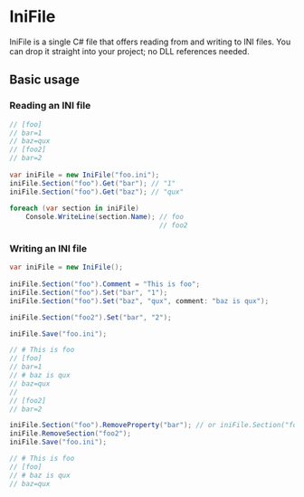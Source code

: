 ﻿
# IniFile

IniFile is a single C# file that offers reading from and writing to INI files.
You can drop it straight into your project; no DLL references needed.

## Basic usage

### Reading an INI file

```csharp
// [foo]
// bar=1
// baz=qux
// [foo2]
// bar=2
		
var iniFile = new IniFile("foo.ini");
iniFile.Section("foo").Get("bar"); // "1"
iniFile.Section("foo").Get("baz"); // "qux"
		
foreach (var section in iniFile)
	Console.WriteLine(section.Name); // foo
								     // foo2
```

### Writing an INI file	

```csharp
var iniFile = new IniFile();
	
iniFile.Section("foo").Comment = "This is foo";
iniFile.Section("foo").Set("bar", "1");
iniFile.Section("foo").Set("baz", "qux", comment: "baz is qux");

iniFile.Section("foo2").Set("bar", "2");

iniFile.Save("foo.ini");

// # This is foo
// [foo]
// bar=1
// # baz is qux
// baz=qux
//
// [foo2]
// bar=2

iniFile.Section("foo").RemoveProperty("bar"); // or iniFile.Section("foo").Set("bar", null);
iniFile.RemoveSection("foo2");
iniFile.Save("foo.ini");

// # This is foo
// [foo]
// # baz is qux
// baz=qux
```